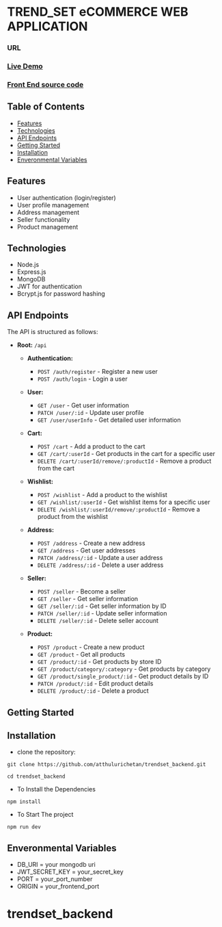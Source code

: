 # TREND_SET eCOMMERCE WEB APPLICATION

### URL

### [Live Demo](https://trendset-ui.vercel.app/)
### [Front End source code](https://github.com/atthulurichetan/trendset_ui.git)

## Table of Contents

- [Features](#features)
- [Technologies](#technologies)
- [API Endpoints](#api-endpoints)
- [Getting Started](#getting-started)
- [Installation](#installation)
- [Enveronmental Variables](#enveronmental-variables)

## Features

- User authentication (login/register)
- User profile management
- Address management
- Seller functionality
- Product management

## Technologies

- Node.js
- Express.js
- MongoDB
- JWT for authentication
- Bcrypt.js for password hashing

## API Endpoints

The API is structured as follows:

- **Root:** `/api`

  - **Authentication:**

    - `POST /auth/register` - Register a new user
    - `POST /auth/login` - Login a user

  - **User:**

    - `GET /user` - Get user information
    - `PATCH /user/:id` - Update user profile
    - `GET /user/userInfo` - Get detailed user information

  - **Cart:**

    - `POST /cart` - Add a product to the cart
    - `GET /cart/:userId` - Get products in the cart for a specific user
    - `DELETE /cart/:userId/remove/:productId` - Remove a product from the cart

  - **Wishlist:**

    - `POST /wishlist` - Add a product to the wishlist
    - `GET /wishlist/:userId` - Get wishlist items for a specific user
    - `DELETE /wishlist/:userId/remove/:productId` - Remove a product from the wishlist

  - **Address:**

    - `POST /address` - Create a new address
    - `GET /address` - Get user addresses
    - `PATCH /address/:id` - Update a user address
    - `DELETE /address/:id` - Delete a user address

  - **Seller:**

    - `POST /seller` - Become a seller
    - `GET /seller` - Get seller information
    - `GET /seller/:id` - Get seller information by ID
    - `PATCH /seller/:id` - Update seller information
    - `DELETE /seller/:id` - Delete seller account

  - **Product:**
    - `POST /product` - Create a new product
    - `GET /product` - Get all products
    - `GET /product/:id` - Get products by store ID
    - `GET /product/category/:category` - Get products by category
    - `GET /product/single_product/:id` - Get product details by ID
    - `PATCH /product/:id` - Edit product details
    - `DELETE /product/:id` - Delete a product

## Getting Started

## Installation

- clone the repository:

```
git clone https://github.com/atthulurichetan/trendset_backend.git
```

```
cd trendset_backend
```

- To Install the Dependencies

```
npm install
```

- To Start The project

```
npm run dev
```

## Enveronmental Variables

- DB_URI = your mongodb uri
- JWT_SECRET_KEY = your_secret_key
- PORT = your_port_number
- ORIGIN = your_frontend_port
# trendset_backend
